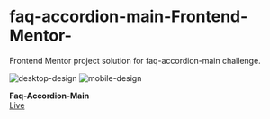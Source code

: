 # faq-accordion-main-Frontend-Mentor-
Frontend Mentor project solution for faq-accordion-main challenge.

![desktop-design](https://github.com/user-attachments/assets/8e5ca46a-4fcc-4a2d-8c16-10078fec92ea)
![mobile-design](https://github.com/user-attachments/assets/e0ff26ac-3098-4735-9db2-4b7d08cef6fd)

<b> Faq-Accordion-Main </b><br />
 [Live](https://rifkyfaris.github.io/faq-accordion-main-Frontend-Mentor-/) 
